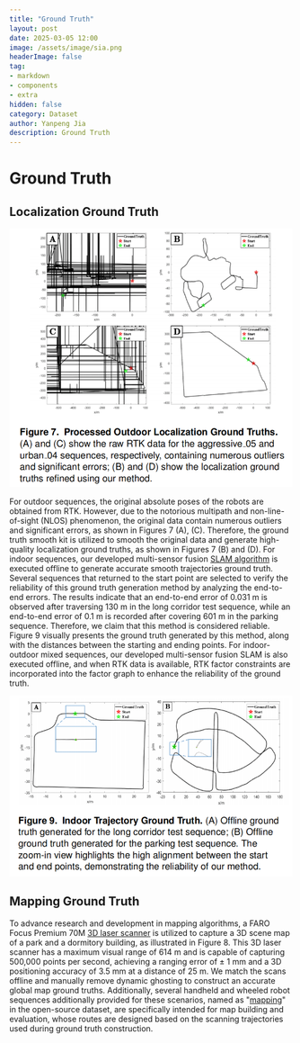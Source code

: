 ```yaml
---
title: "Ground Truth"
layout: post
date: 2025-03-05 12:00
image: /assets/image/sia.png
headerImage: false
tag:
- markdown
- components
- extra
hidden: false
category: Dataset
author: Yanpeng Jia
description: Ground Truth
---
```


# Ground Truth

## Localization Ground Truth

![figure](../../assets/image/figure7.png)

For outdoor sequences, the original absolute poses of the robots are obtained from RTK. However, due to the notorious multipath and non-line-of-sight (NLOS) phenomenon, the original data contain numerous outliers and significant errors, as shown in Figures 7 (A), (C). Therefore, the ground truth smooth kit is utilized to smooth the original data and generate high-quality localization ground truths, as shown in Figures 7 (B) and (D). For indoor sequences, our developed multi-sensor fusion [SLAM algorithm](https://yaepiii.github.io/GR-LOAM_Plus_Plus/) is executed offline to generate accurate smooth trajectories ground truth. Several sequences that returned to the start point are selected to verify the reliability of this ground truth generation method by analyzing the end-to-end errors. The results indicate that an end-to-end error of 0.031 m is observed after traversing 130 m in the long corridor test sequence, while an end-to-end error of 0.1 m is recorded after covering 601 m in the parking sequence. Therefore, we claim that this method is considered reliable. Figure 9 visually presents the ground truth generated by this method, along with the distances between the starting and ending points. For indoor-outdoor mixed sequences, our developed multi-sensor fusion SLAM is also executed offline, and when RTK data is available, RTK factor constraints are incorporated into the factor graph to enhance the reliability of the ground truth.

![figure](../../assets/image/figure9.png)

## Mapping Ground Truth

To advance research and development in mapping algorithms, a FARO Focus Premium 70M [3D laser scanner](https://www.weiyang3d.com/en/h-col-124.html) is utilized to capture a 3D scene map of a park and a dormitory building, as illustrated in Figure 8. This 3D laser scanner has a maximum visual range of 614 m and is capable of capturing 500,000 points per second, achieving a ranging error of $\pm$ 1 mm and a 3D positioning accuracy of 3.5 mm at a distance of 25 m. We match the scans offline and manually remove dynamic ghosting to construct an accurate global map ground truths. Additionally, several handheld and wheeled robot sequences additionally provided for these scenarios, named as "[mapping](https://1drv.ms/f/c/c1806c2e19f2193f/En98Iep0qBdMlo8iv0jsiFABJzSGdj5hNy8faTAonoD9jw?e=KtuRLW)" in the open-source dataset, are specifically intended for map building and evaluation, whose routes are designed based on the scanning trajectories used during ground truth construction.

